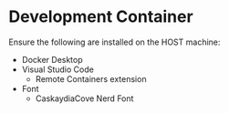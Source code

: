 Development Container
=====================

Ensure the following are installed on the HOST machine:
 - Docker Desktop
 - Visual Studio Code
    - Remote Containers extension 
 - Font
   - CaskaydiaCove Nerd Font
